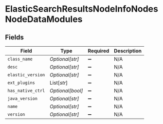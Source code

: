 # ElasticSearchResultsNodeInfoNodesNodeDataModules


## Fields

| Field              | Type               | Required           | Description        |
| ------------------ | ------------------ | ------------------ | ------------------ |
| `class_name`       | *Optional[str]*    | :heavy_minus_sign: | N/A                |
| `desc`             | *Optional[str]*    | :heavy_minus_sign: | N/A                |
| `elastic_version`  | *Optional[str]*    | :heavy_minus_sign: | N/A                |
| `ext_plugins`      | List[*str*]        | :heavy_minus_sign: | N/A                |
| `has_native_ctrl`  | *Optional[bool]*   | :heavy_minus_sign: | N/A                |
| `java_version`     | *Optional[str]*    | :heavy_minus_sign: | N/A                |
| `name`             | *Optional[str]*    | :heavy_minus_sign: | N/A                |
| `version`          | *Optional[str]*    | :heavy_minus_sign: | N/A                |